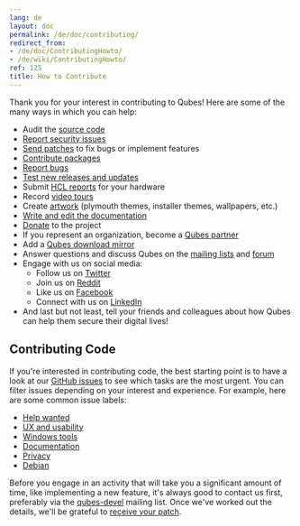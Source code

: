 ```yaml
---
lang: de
layout: doc
permalink: /de/doc/contributing/
redirect_from:
- /de/doc/ContributingHowto/
- /de/wiki/ContributingHowto/
ref: 125
title: How to Contribute
---
```


Thank you for your interest in contributing to Qubes! Here are some of the many
ways in which you can help:

* Audit the [source code](/de/doc/source-code/)
* [Report security issues](/de/security/)
* [Send patches](/de/doc/source-code/#how-to-send-patches) to fix bugs or
  implement features
* [Contribute packages](/doc/package-contributions)
* [Report bugs](/de/doc/issue-tracking/)
* [Test new releases and updates](/de/doc/testing/)
* Submit [HCL reports](/de/doc/hcl/) for your hardware
* Record [video tours](/de/video-tours/)
* Create [artwork](https://github.com/QubesOS/qubes-artwork) (plymouth themes,
  installer themes, wallpapers, etc.)
* [Write and edit the documentation](/doc/doc-guidelines)
* [Donate](/de/donate/) to the project
* If you represent an organization, become a [Qubes partner](/de/partners/)
* Add a [Qubes download mirror](/de/downloads/mirrors/)
* Answer questions and discuss Qubes on the [mailing lists](/de/support/) and
  [forum](/de/support/#forum)
* Engage with us on social media:
  * Follow us on [Twitter](https://twitter.com/QubesOS)
  * Join us on [Reddit](https://www.reddit.com/r/Qubes/)
  * Like us on [Facebook](https://www.facebook.com/QubesOS)
  * Connect with us on [LinkedIn](https://www.linkedin.com/company/qubes-os/)
* And last but not least, tell your friends and colleagues about how Qubes can
  help them secure their digital lives!

Contributing Code
-----------------
<a id="contributing-code"></a>

If you're interested in contributing code, the best starting point is to have a
look at our [GitHub issues](https://github.com/QubesOS/qubes-issues/issues) to
see which tasks are the most urgent. You can filter issues depending on your
interest and experience. For example, here are some common issue labels:

* [Help wanted](https://github.com/QubesOS/qubes-issues/issues?q=is%3Aissue+is%3Aopen+label%3A%22help+wanted%22&utf8=%E2%9C%93)
* [UX and usability](https://github.com/QubesOS/qubes-issues/issues?q=is%3Aissue+is%3Aopen+label%3AUX)
* [Windows tools](https://github.com/QubesOS/qubes-issues/issues?q=is%3Aissue+is%3Aopen+label%3A%22C%3A+windows+tools%22)
* [Documentation](https://github.com/QubesOS/qubes-issues/issues?q=is%3Aissue+is%3Aopen+label%3A%22C%3A+doc%22)
* [Privacy](https://github.com/QubesOS/qubes-issues/issues?utf8=%E2%9C%93&q=is%3Aissue%20is%3Aopen%20label%3A%22privacy%22%20)
* [Debian](https://github.com/QubesOS/qubes-issues/issues?q=is%3Aissue+is%3Aopen+label%3A%22C%3A+Debian%22)

Before you engage in an activity that will take you a significant amount of
time, like implementing a new feature, it's always good to contact us first,
preferably via the [qubes-devel](/de/support/#qubes-devel) mailing list. Once
we've worked out the details, we'll be grateful to [receive your
patch](/de/doc/source-code/#how-to-send-patches).